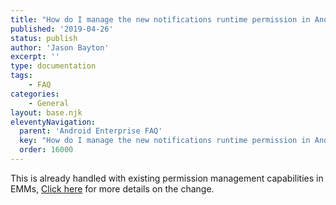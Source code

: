```yaml
---
title: "How do I manage the new notifications runtime permission in Android 13?"
published: '2019-04-26'
status: publish
author: 'Jason Bayton'
excerpt: ''
type: documentation
tags: 
    - FAQ
categories:
    - General
layout: base.njk
eleventyNavigation:
  parent: 'Android Enterprise FAQ'
  key: "How do I manage the new notifications runtime permission in Android 13?"
  order: 16000
--- 
```

This is already handled with existing permission management capabilities in EMMs, [Click here](/android/android-13-notification-permission) for more details on the change.

